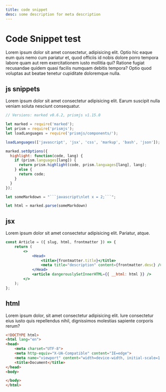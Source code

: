 ```yaml
---
title: code snippet
desc: some description for meta description
---
```


# Code Snippet test

Lorem ipsum dolor sit amet consectetur, adipisicing elit. Optio hic eaque eum quis nemo cum pariatur et, quod officiis id nobis dolore porro tempora labore quam aut rem exercitationem iusto mollitia qui? Ratione fugiat recusandae quidem quasi facilis numquam debitis tempora? Optio quod voluptas aut beatae tenetur cupiditate doloremque nulla.

## js snippets

Lorem ipsum dolor sit amet consectetur adipisicing elit. Earum suscipit nulla veniam soluta nesciunt consequatur.

``` js
// Versions: marked v0.6.2, prismjs v1.15.0

let marked = require('marked');
let prism = require('prismjs');
let loadLanguages = require('prismjs/components/');

loadLanguages(['javascript', 'jsx', 'css', 'markup', 'bash', 'json']);

marked.setOptions({
  highlight: function(code, lang) {
    if (prism.languages[lang]) {
      return prism.highlight(code, prism.languages[lang], lang);
    } else {
      return code;
    }
  }
});

let someMarkdown = "```javascript\nlet x = 2;```";

let html = marked.parse(someMarkdown)
```

## jsx

Lorem ipsum dolor sit amet consectetur adipisicing elit. Pariatur, atque.

``` jsx
const Article = ({ slug, html, frontmatter }) => {
    return (
        <>
            <Head>
                <title>{frontmatter.title}</title>
                <meta title="description" content={frontmatter.desc} />
            </Head>
            <article dangerouslySetInnerHTML={{ __html: html }} />
        </>
    );
};
```

## html

Lorem ipsum dolor, sit amet consectetur adipisicing elit. Iure consectetur eius iusto quis repellendus nihil, dignissimos molestias sapiente corporis rerum?

``` html
<!DOCTYPE html>
<html lang="en">
<head>
    <meta charset="UTF-8">
    <meta http-equiv="X-UA-Compatible" content="IE=edge">
    <meta name="viewport" content="width=device-width, initial-scale=1.0">
    <title>Document</title>
</head>
<body>

</body>
</html>
```
